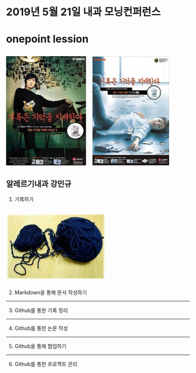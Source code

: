 # 2019년 5월 21일 내과 모닝컨퍼런스
onepoint lession
===========
![마크다운 로고](/2009-11-09_010507.jpg)
-----------
**알레르기내과 강민규**
-----------
 
1. 기록하기
 
![마크다운 로고](/실타래.jpg)
-----------
2. Markdown을 통해 문서 작성하기
-----------
3. Github를 통한 기록 정리 
-----------
4. Github를 통한 논문 작성 
-----------
5. Github을 통해 협업하기 
-----------
6. Github를 통한 프로젝트 관리
